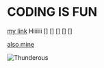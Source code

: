 # CODING IS FUN

[my link](https://www.homedepot.com/)
Hiiiiii
[]
[] [] [] []


[also mine](https://theforum.ticketsoffice.org/)

![Thunderous](https://th.bing.com/th/id/OIP.uyaBR1YDbt7UkqVEz1ackwHaE8?pid=ImgDet&rs=1)







